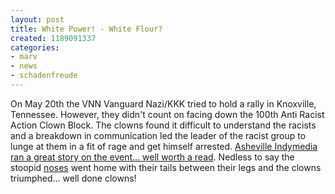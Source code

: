 ```yaml
---
layout: post
title: White Power! - White Flour?
created: 1189091337
categories:
- marv
- news
- schadenfreude
---
```

On May 20th the VNN Vanguard Nazi/KKK tried to hold a rally in Knoxville, Tennessee. However, they didn't count on facing down the 100th Anti Racist Action Clown Block. The clowns found it difficult to understand the racists and a breakdown in communication led the leader of the racist group to lunge at them in a fit of rage and get himself arrested. <a href="http://asheville.indymedia.org/article/107Clowns">Asheville Indymedia ran a great story on the event... well worth a read</a>. Nedless to say the stoopid <a href="http://www.sunnyhillsdrama.com/men's%20monologues.htm#PRODUCERS">noses</a> went home with their tails between their legs and the clowns triumphed... well done clowns!
